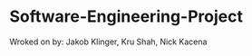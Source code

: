 Software-Engineering-Project
============================

Wroked on by: 
Jakob Klinger, Kru Shah, Nick Kacena
